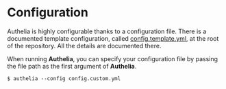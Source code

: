 # Configuration

Authelia is highly configurable thanks to a configuration file. 
There is a documented template configuration, called
[config.template.yml](./config.template.yml), at the root of the
repository. All the details are documented there.

When running **Authelia**, you can specify your configuration file by passing
the file path as the first argument of **Authelia**.

    $ authelia --config config.custom.yml

